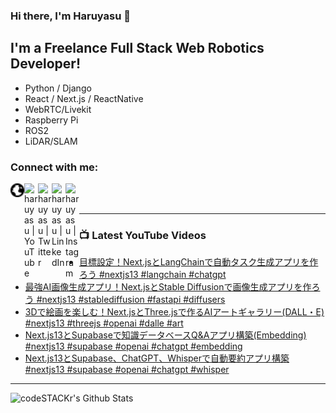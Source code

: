 ### Hi there, I'm Haruyasu 👋

## I'm a Freelance Full Stack Web Robotics Developer!
- Python / Django
- React / Next.js / ReactNative
- WebRTC/Livekit
- Raspberry Pi
- ROS2
- LiDAR/SLAM

### Connect with me:

[<img align="left" alt="harusoft.net" width="22px" src="https://raw.githubusercontent.com/iconic/open-iconic/master/svg/globe.svg" />][website]
[<img align="left" alt="haruyasu | YouTube" width="22px" src="https://cdn.jsdelivr.net/npm/simple-icons@v3/icons/youtube.svg" />][youtube]
[<img align="left" alt="haruyasu | Twitter" width="22px" src="https://cdn.jsdelivr.net/npm/simple-icons@v3/icons/twitter.svg" />][twitter]
[<img align="left" alt="haruyasu | LinkedIn" width="22px" src="https://cdn.jsdelivr.net/npm/simple-icons@v3/icons/linkedin.svg" />][linkedin]
[<img align="left" alt="haruyasu | Instagram" width="22px" src="https://cdn.jsdelivr.net/npm/simple-icons@v3/icons/instagram.svg" />][instagram]

<br />
<br />

---

### 📺 Latest YouTube Videos
<!-- YOUTUBE:START -->
- [目標設定！Next.jsとLangChainで自動タスク生成アプリを作ろう #nextjs13 #langchain #chatgpt](https://www.youtube.com/watch?v=4L9gLSb4yzU)
- [最強AI画像生成アプリ！Next.jsとStable Diffusionで画像生成アプリを作ろう #nextjs13 #stablediffusion #fastapi #diffusers](https://www.youtube.com/watch?v=KTQDNSc7s-Q)
- [3Dで絵画を楽しむ！Next.jsとThree.jsで作るAIアートギャラリー&lpar;DALL・E&rpar; #nextjs13 #threejs #openai #dalle #art](https://www.youtube.com/watch?v=ivYenh-8EyM)
- [Next.js13とSupabaseで知識データベースQ&amp;Aアプリ構築&lpar;Embedding&rpar; #nextjs13 #supabase #openai #chatgpt #embedding](https://www.youtube.com/watch?v=QBRqaXQaSGg)
- [Next.js13とSupabase、ChatGPT、Whisperで自動要約アプリ構築 #nextjs13 #supabase #openai #chatgpt #whisper](https://www.youtube.com/watch?v=EjJnsC6At_8)
<!-- YOUTUBE:END -->

---

<img align="left" alt="codeSTACKr's Github Stats" src="https://github-readme-stats.vercel.app/api?username=haruyasu&show_icons=true&hide_border=true" />

[website]: https://harusoft.net/
[twitter]: https://twitter.com/hathle
[youtube]: https://www.youtube.com/channel/UCjpXqPZM1UPJoiyNVUTixqQ/
[instagram]: https://www.instagram.com/hathle/
[linkedin]: https://www.linkedin.com/in/haruyasu/
